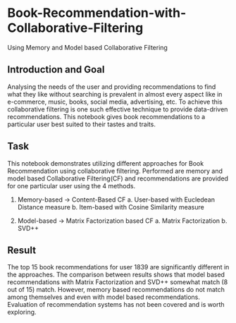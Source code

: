 # Book-Recommendation-with-Collaborative-Filtering
Using Memory and Model based Collaborative Filtering 

## Introduction and Goal
 Analysing the needs of the user and providing recommendations to find what they like without searching is prevalent in almost every aspect like in e-commerce, music, books, social media, advertising, etc. To achieve this collaborative filtering is one such effective technique to provide data-driven recommendations.
This notebook gives book recommendations to a particular user best suited to their tastes and traits.
 
 ## Task
 This notebook demonstrates utilizing different approaches for Book Recommendation using collaborative filtering. Performed are memory and model based Collaborative Filtering(CF) and recommendations are provided for one particular user using the 4 methods. 

1. Memory-based -> Content-Based CF 
a. User-based with Eucledean Distance measure
b. Item-based with Cosine Similarity measure

2. Model-based -> Matrix Factorization based CF
a. Matrix Factorization
b. SVD++

## Result
The top 15 book recommendations for user 1839 are significantly different in the approaches.
The comparison between results shows that model based recommendations with Matrix Factorization and SVD++ somewhat match (8 out of 15) match. However, memory based recommendations do not match among themselves and even with model based recommendations. Evaluation of recommendation systems has not been covered and is worth exploring.
 
